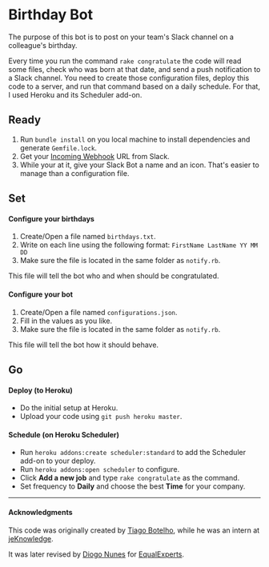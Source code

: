 # Birthday Bot

The purpose of this bot is to post on your team's Slack channel on a colleague's birthday.

Every time you run the command `rake congratulate` the code will read some files, check who was born at that date, and send a push notification to a Slack channel. You need to create those configuration files, deploy this code to a server, and run that command based on a daily schedule. For that, I used Heroku and its Scheduler add-on.

## Ready

1. Run `bundle install` on you local machine to install dependencies and generate `Gemfile.lock`.
2. Get your [Incoming Webhook](https://api.slack.com/incoming-webhooks) URL from Slack.
3. While your at it, give your Slack Bot a name and an icon. That's easier to manage than a configuration file.

## Set

#### Configure your birthdays

1. Create/Open a file named `birthdays.txt`.
2. Write on each line using the following format: `FirstName LastName YY MM DD`
3. Make sure the file is located in the same folder as `notify.rb`.

This file will tell the bot who and when should be congratulated.

#### Configure your bot

1. Create/Open a file named `configurations.json`.
2. Fill in the values as you like.
3. Make sure the file is located in the same folder as `notify.rb`.

This file will tell the bot how it should behave.

## Go

#### Deploy (to Heroku)

- Do the initial setup at Heroku.
- Upload your code using `git push heroku master`.

#### Schedule (on Heroku Scheduler)

- Run `heroku addons:create scheduler:standard` to add the Scheduler add-on to your deploy.
- Run `heroku addons:open scheduler` to configure.
- Click **Add a new job** and type `rake congratulate` as the command.
- Set frequency to **Daily** and choose the best **Time** for your company.

--------------------------------------------------------------------------------

#### Acknowledgments

This code was originally created by [Tiago Botelho](https://github.com/tiagonbotelho), while he was an intern at [jeKnowledge](http://jeknowledge.pt/).

It was later revised by [Diogo Nunes](http://www.diogonunes.com/) for [EqualExperts](https://www.equalexperts.com/).
